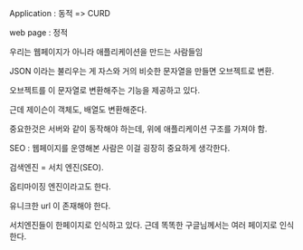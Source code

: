 Application :  동적 => CURD

web page : 정적



우리는 웹페이지가 아니라 애플리케이션을 만드는 사람들임

JSON 이라는 불리우는 게 자스와 거의 비슷한 문자열을 만들면 오브젝트로 변환.

오브젝트를 이 문자열로 변환해주는 기능을 제공하고 있다. 

근데 제이슨이 객체도, 배열도 변환해준다. 

중요한것은 서버와 같이 동작해야 하는데, 위에 애플리케이션 구조를 가져야 함.



SEO : 웹페이지를 운영해본 사람은 이걸 굉장히 중요하게 생각한다.

검색엔진 = 서치 엔진(SEO). 

옵티마이징 엔진이라고도 한다. 

유니크한 url 이 존재해야 한다. 

서치엔진들이 한페이지로 인식하고 있다. 근데 똑똑한 구글님께서는 여러 페이지로 인식한다. 


